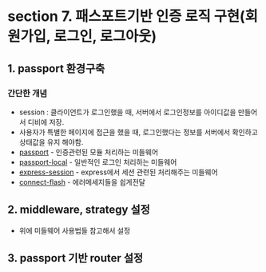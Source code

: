 # section 7. 패스포트기반 인증 로직 구현(회원가입, 로그인, 로그아웃)

## 1. passport 환경구축

### 간단한 개념

- session : 클라이언트가 로그인했을 때, 서버에서 로그인정보를 아이디값을 만들어서 디비에 저장.
- 사용자가 특별한 페이지에 접근을 했을 때, 로그인했다는 정보를 서버에서 확인하고 상태값을 유지 해야함.
- [passport](https://github.com/jaredhanson/passport) - 인증관련된 모듈 처리하는 미들웨어
- [passport-local](https://github.com/jaredhanson/passport-local) - 일반적인 로그인 처리하는 미들웨어
- [express-session](https://github.com/expressjs/session) - express에서 세션 관련된 처리해주는 미들웨어
- [connect-flash](https://github.com/jaredhanson/connect-flash) - 에러메세지들을 쉽게전달

## 2. middleware, strategy 설정

- 위에 미들웨어 사용법들 참고해서 설정

## 3. passport 기반 router 설정
